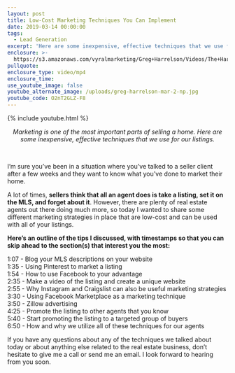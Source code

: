 ```yaml
---
layout: post
title: Low-Cost Marketing Techniques You Can Implement
date: 2019-03-14 00:00:00
tags:
  - Lead Generation
excerpt: 'Here are some inexpensive, effective techniques that we use for our listings.'
enclosure: >-
  https://s3.amazonaws.com/vyralmarketing/Greg+Harrelson/Videos/The+Harrelson+Group+-+Low-Cost+Marketing+Techniques+You+Can+Implement.mp4
pullquote:
enclosure_type: video/mp4
enclosure_time:
use_youtube_image: false
youtube_alternate_image: /uploads/greg-harrelson-mar-2-np.jpg
youtube_code: O2nT2GLZ-F8
---
```


{% include youtube.html %}

<center><em>Marketing is one of the most important parts of selling a home. Here are some inexpensive, effective techniques that we use for our listings.</em></center>

 

I’m sure you’ve been in a situation where you’ve talked to a seller client after a few weeks and they want to know what you’ve done to market their home.

A lot of times, **sellers think that all an agent does is take a listing, set it on the MLS, and forget about it**. However, there are plenty of real estate agents out there doing much more, so today I wanted to share some different marketing strategies in place that are low-cost and can be used with all of your listings.

**Here’s an outline of the tips I discussed, with timestamps so that you can skip ahead to the section(s) that interest you the most:**

1:07 - Blog your MLS descriptions on your website<br>1:35 - Using Pinterest to market a listing<br>1:54 - How to use Facebook to your advantage<br>2:35 - Make a video of the listing and create a unique website<br>2:55 - Why Instagram and Craigslist can also be useful marketing strategies<br>3:30 - Using Facebook Marketplace as a marketing technique<br>3:50 - Zillow advertising<br>4:25 - Promote the listing to other agents that you know<br>5:40 - Start promoting the listing to a targeted group of buyers<br>6:50 - How and why we utilize all of these techniques for our agents

If you have any questions about any of the techniques we talked about today or about anything else related to the real estate business, don’t hesitate to give me a call or send me an email. I look forward to hearing from you soon.
